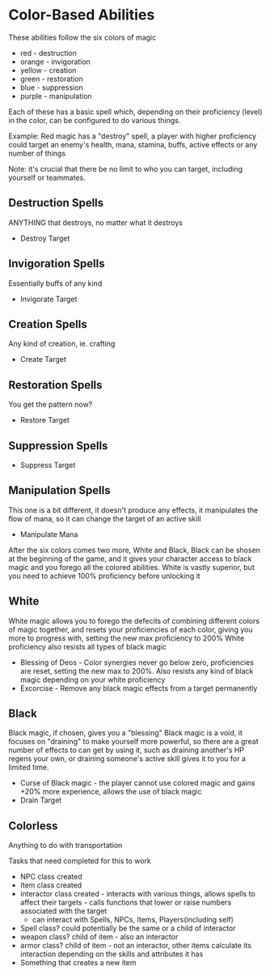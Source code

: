 # Color-Based Abilities
These abilities follow the six colors of magic

* red - destruction
* orange - invigoration
* yellow - creation
* green - restoration
* blue - suppression
* purple - manipulation

Each of these has a basic spell which, depending on their proficiency (level) in the color, can be configured to do various things.

Example: Red magic has a "destroy" spell, a player with higher proficiency could target an enemy's health, mana, stamina, buffs, active effects or any number of things

Note: it's crucial that there be no limit to who you can target, including yourself or teammates.

## Destruction Spells
ANYTHING that destroys, no matter what it destroys
* Destroy Target
## Invigoration Spells
Essentially buffs of any kind
* Invigorate Target
## Creation Spells
Any kind of creation, ie. crafting
* Create Target
## Restoration Spells
You get the pattern now?
* Restore Target
## Suppression Spells
* Suppress Target
## Manipulation Spells
This one is a bit different, it doesn't produce any effects, it manipulates the flow of mana, so it can change the target of an active skill
* Manipulate Mana

After the six colors comes two more, White and Black, Black can be shosen at the beginning of the game, and it gives your character access to black magic and you forego all the colored abilities. White is vastly superior, but you need to achieve 100% proficiency before unlocking it

## White 
White magic allows you to forego the defecits of combining different colors of magic together, and resets your proficiencies of each color, giving you more to progress with, setting the new max proficiency to 200%
White proficiency also resists all types of black magic
* Blessing of Deos - Color synergies never go below zero, proficiencies are reset, setting the new max to 200%. Also resists any kind of black magic depending on your white proficiency
* Excorcise - Remove any black magic effects from a target permanently
## Black
Black magic, if chosen, gives you a "blessing"
Black magic is a void, it focuses on "draining" to make yourself more powerful, so there are a great number of effects to can get by using it, such as draining another's HP regens your own, or draining someone's active skill gives it to you for a limited time.
* Curse of Black magic - the player cannot use colored magic and gains +20% more experience, allows the use of black magic
* Drain Target

## Colorless
Anything to do with transportation

Tasks that need completed for this to work

* NPC class created
* Item class created
* interactor class created - interacts with various things, allows spells to affect their targets - calls functions that lower or raise numbers associated with the target
  * can interact with Spells, NPCs, Items, Players(including self) 
* Spell class? could potentially be the same or a child of interactor
* weapon class? child of item - also an interactor
* armor class? child of item - not an interactor, other items calculate its interaction depending on the skills and attributes it has
* Something that creates a new item
